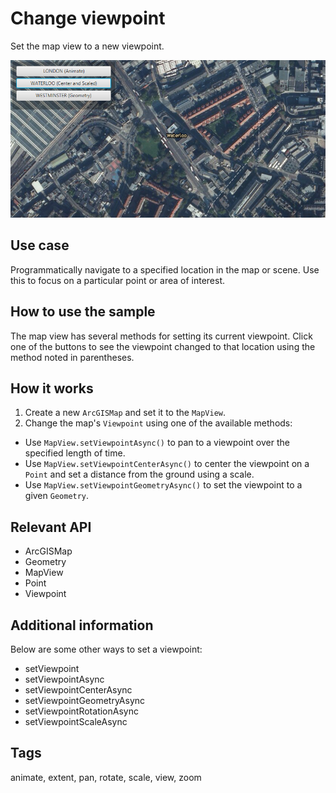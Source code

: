 # Change viewpoint

Set the map view to a new viewpoint.

![Image of change viewpoint](ChangeViewpoint.png)

## Use case

Programmatically navigate to a specified location in the map or scene. Use this to focus on a particular point or area of interest.

## How to use the sample

The map view has several methods for setting its current viewpoint. Click one of the buttons to see the viewpoint changed to that location using the method noted in parentheses.

## How it works

1. Create a new `ArcGISMap` and set it to the `MapView`.
2. Change the map's `Viewpoint` using one of the available methods:
  * Use `MapView.setViewpointAsync()` to pan to a viewpoint over the specified length of time.
  * Use `MapView.setViewpointCenterAsync()` to center the viewpoint on a `Point` and set a distance from the ground using a scale.
  * Use `MapView.setViewpointGeometryAsync()` to set the viewpoint to a given `Geometry`.

## Relevant API

* ArcGISMap
* Geometry
* MapView
* Point
* Viewpoint

## Additional information

Below are some other ways to set a viewpoint:

* setViewpoint
* setViewpointAsync
* setViewpointCenterAsync
* setViewpointGeometryAsync
* setViewpointRotationAsync
* setViewpointScaleAsync

## Tags

animate, extent, pan, rotate, scale, view, zoom
